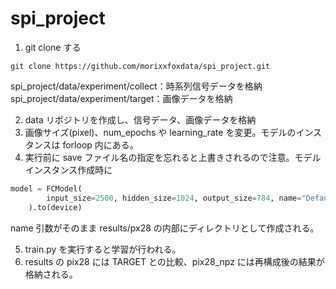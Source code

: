 # spi_project

1. git clone する

```
git clone https://github.com/morixxfoxdata/spi_project.git
```

spi_project/data/experiment/collect：時系列信号データを格納 <br>
spi_project/data/experiment/target：画像データを格納 <br>

2. data リポジトリを作成し、信号データ、画像データを格納
3. 画像サイズ(pixel)、num_epochs や learning_rate を変更。モデルのインスタンスは forloop 内にある。
4. 実行前に save ファイル名の指定を忘れると上書きされるので注意。モデルインスタンス作成時に

```python
model = FCModel(
        input_size=2500, hidden_size=1024, output_size=784, name="DefaultFC_wave1"
    ).to(device)
```

name 引数がそのまま results/px28 の内部にディレクトリとして作成される。

5. train.py を実行すると学習が行われる。
6. results の pix28 には TARGET との比較、pix28_npz には再構成後の結果が格納される。

